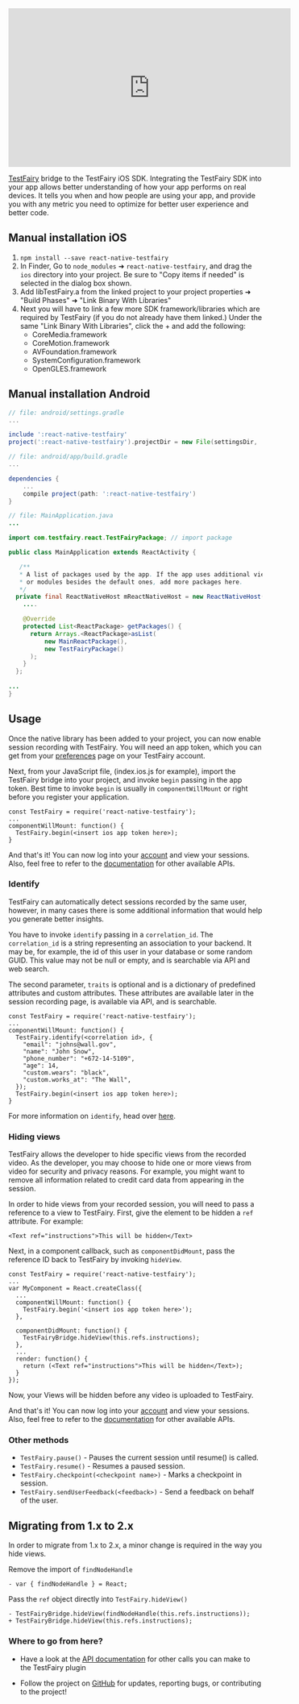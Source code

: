 <iframe width="560" height="315" src="https://www.youtube.com/embed/HpLOsNwd_FM" frameborder="0" allowfullscreen></iframe>

[TestFairy](https://www.testfairy.com) bridge to the TestFairy iOS SDK. Integrating the TestFairy SDK into your app allows better understanding of how your app performs on real devices. It tells you when and how people are using your app, and provide you with any metric you need to optimize for better user experience and better code.

## Manual installation iOS

1. `npm install --save react-native-testfairy`
3. In Finder, Go to `node_modules` ➜ `react-native-testfairy`, and drag the `ios` directory into your project. Be sure to "Copy items if needed" is selected in the dialog box shown.
4. Add libTestFairy.a from the linked project to your project properties ➜ "Build Phases" ➜ "Link Binary With Libraries"
5. Next you will have to link a few more SDK framework/libraries which are required by TestFairy (if you do not already have them linked.) Under the same "Link Binary With Libraries", click the + and add the following:  
   * CoreMedia.framework  
   * CoreMotion.framework  
   * AVFoundation.framework  
   * SystemConfiguration.framework  
   * OpenGLES.framework  

## Manual installation Android

```gradle
// file: android/settings.gradle
...

include ':react-native-testfairy'
project(':react-native-testfairy').projectDir = new File(settingsDir, '../node_modules/react-native-testfairy/android')
```

```gradle
// file: android/app/build.gradle
...

dependencies {
    ...
    compile project(path: ':react-native-testfairy')
}
```

```java
// file: MainApplication.java
...

import com.testfairy.react.TestFairyPackage; // import package

public class MainApplication extends ReactActivity {

   /**
   * A list of packages used by the app. If the app uses additional views
   * or modules besides the default ones, add more packages here.
   */
  private final ReactNativeHost mReactNativeHost = new ReactNativeHost(this) {
    ....

    @Override
    protected List<ReactPackage> getPackages() {
      return Arrays.<ReactPackage>asList(
          new MainReactPackage(),
          new TestFairyPackage()
      );
    }
  };
  
...
}

```

## Usage
Once the native library has been added to your project, you can now enable session recording with TestFairy. You will need an app token, which you can get from your [preferences](http://app.testfairy.com/settings/) page on your TestFairy account.

Next, from your JavaScript file, (index.ios.js for example), import the TestFairy bridge into your project, and invoke `begin` passing in the app token. Best time to invoke `begin` is usually in `componentWillMount` or right before you register your application. 

```
const TestFairy = require('react-native-testfairy');
...
componentWillMount: function() {
  TestFairy.begin(<insert ios app token here>);
}
```

And that's it! You can now log into your [account](http://app.testfairy.com) and view your sessions. Also, feel free to refer to the [documentation](https://github.com/testfairy/react-native-testfairy/blob/master/index.js) for other available APIs.

### Identify
TestFairy can automatically detect sessions recorded by the same user, however, in many cases there is some additional information that would help you generate better insights.

You have to invoke `identify` passing in a `correlation_id`. The `correlation_id` is a string representing an association to your backend. It may be, for example, the id of this user in your database or some random GUID. This value may not be null or empty, and is searchable via API and web search.

The second parameter, `traits` is optional and is a dictionary of predefined attributes and custom attributes. These attributes are available later in the session recording page, is available via API, and is searchable.

```
const TestFairy = require('react-native-testfairy');
...
componentWillMount: function() {
  TestFairy.identify(<correlation id>, {
    "email": "johns@wall.gov",
    "name": "John Snow",
    "phone_number": "+672-14-5109",
    "age": 14,
    "custom.wears": "black",
    "custom.works_at": "The Wall",
  });
  TestFairy.begin(<insert ios app token here>);
}
```

For more information on `identify`, head over [here](http://docs.testfairy.com/iOS_SDK/Identifying_Your_Users.html).

### Hiding views
TestFairy allows the developer to hide specific views from the recorded video. As the developer, you may choose to hide one or more views from video for security and privacy reasons. For example, you might want to remove all information related to credit card data from appearing in the session.

In order to hide views from your recorded session, you will need to pass a reference to a view to TestFairy. First, give the element to be hidden a `ref` attribute. For example:

```
<Text ref="instructions">This will be hidden</Text>
```

Next, in a component callback, such as `componentDidMount`, pass the reference ID back to TestFairy by invoking `hideView`. 

```
const TestFairy = require('react-native-testfairy');
...
var MyComponent = React.createClass({
  ...
  componentWillMount: function() {
    TestFairy.begin('<insert ios app token here>');
  },

  componentDidMount: function() {
    TestFairyBridge.hideView(this.refs.instructions);
  },
  ...
  render: function() {
    return (<Text ref="instructions">This will be hidden</Text>);
  }
});
```

Now, your Views will be hidden before any video is uploaded to TestFairy.

And that's it! You can now log into your [account](http://app.testfairy.com) and view your sessions. Also, feel free to refer to the [documentation](https://github.com/testfairy/react-native-testfairy/blob/master/index.js) for other available APIs.

### Other methods

*  `TestFairy.pause()` - Pauses the current session until resume() is called.
*  `TestFairy.resume()` - Resumes a paused session.
*  `TestFairy.checkpoint(<checkpoint name>)` - Marks a checkpoint in session.
*  `TestFairy.sendUserFeedback(<feedback>)` - Send a feedback on behalf of the user.

## Migrating from 1.x to 2.x

In order to migrate from 1.x to 2.x, a minor change is required in the way you hide views.

Remove the import of `findNodeHandle`
```
- var { findNodeHandle } = React;
```

Pass the `ref` object directly into `TestFairy.hideView()`
```
- TestFairyBridge.hideView(findNodeHandle(this.refs.instructions));
+ TestFairyBridge.hideView(this.refs.instructions);
```

### Where to go from here?
* Have a look at the [API documentation](https://app.testfairy.com/reference/ios/) for other calls you can make to the TestFairy plugin

* Follow the project on [GitHub](https://github.com/testfairy/react-native-testfairy) for updates, reporting bugs, or contributing to the project!
